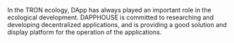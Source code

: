 In the TRON ecology, DApp has always played an important role in the ecological development. DAPPHOUSE is committed to researching and developing decentralized applications, and is providing a good solution and display platform for the operation of the applications.
